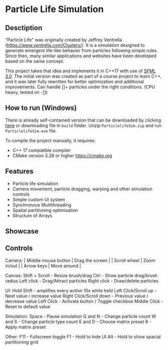# Particle Life Simulation

## Desctiption
"Particle Life" was originally created by Jeffrey Ventrella (https://www.ventrella.com/Clusters/).
It is a simulation designed to generate emergent life-like behavior from particles following simple rules.
Since then, many similar applications and websites have been developed based on the same concept.

This project takes that idea and implements it in C++17 with use of [SFML 3.0](https://github.com/SFML/SFML).
The initial version was created as part of a course project to learn C++, 
and it was later fully rewritten for better optimization and additional improvements.
Can handle []+ particles under the right conditions. (CPU heavy, tested on -[])

## How to run (Windows)
There is already self-contained version that can be downloaded by clicking [here](https://github.com/GrmSeven/CPPParticleSimulator/blob/development/build/ParticleLifeSim.zip?raw=true) 
or downloading file in `build` folder.
Unzip `ParticlelifeSim.zip` and run `ParticlelifeSim.exe` file.

To compile the project manually, it requires:
- C++ 17 compatible compiler
- CMake version 3.28 or higher https://cmake.org

## Features
- Particle life simulation
- Camera movement, particle dragging, warping and other simulation controls
- Simple custom UI system
- Synchronous Multithreading
- Spatial partitioning optimisation
- Structure of Arrays

## Showcase

## Controls
Camera:
| Middle mouse button | Drag the screen |
| Scroll wheel        | Zoom in/out     |
| Arrow keys          | Move around     |

Canvas:
Shift + Scroll - Resize brush/drag
Ctrl - Show particle drag/brush radius
Left click - Drag/Attract particles
Right click - Draw/delete particles

UI:
Hold Shift - amplifies every action 10x while held
Left Click/Scroll up - Next value / increase value
Right Click/Scroll down - Previous value / decrease value
Left Click - Activate button / Toggle checkbox
Middle Click - Reset to default value

Simulation:
Space - Pause simulation
Q and N - Change particle count
W and S - Change particle type count
E and D - Choose matrix preset
R - Apply matrix preset

Other:
F11 - Fullscreen toggle
F1 - Hold to hide UI
Alt - Hold to show spacial partitioning grid